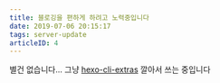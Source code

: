 ```yaml
---
title: 블로깅을 편하게 하려고 노력중입니다
date: 2019-07-06 20:15:17
tags: server-update
articleID: 4
---
```

  
별건 없습니다... 그냥 [hexo-cli-extras](https://github.com/greg-js/hexo-cli-extras) 깔아서 쓰는 중입니다  
  